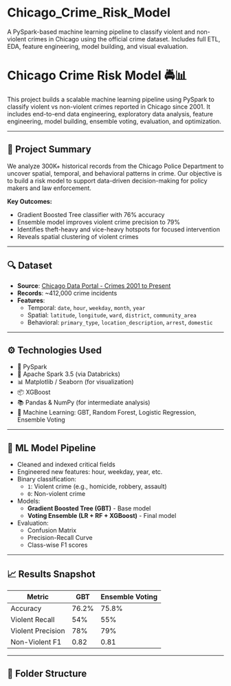 # Chicago_Crime_Risk_Model
A PySpark-based machine learning pipeline to classify violent and non-violent crimes in Chicago using the official crime dataset. Includes full ETL, EDA, feature engineering, model building, and visual evaluation.

# Chicago Crime Risk Model 🚔📊

This project builds a scalable machine learning pipeline using PySpark to classify violent vs non-violent crimes reported in Chicago since 2001. It includes end-to-end data engineering, exploratory data analysis, feature engineering, model building, ensemble voting, evaluation, and optimization.

---

## 📌 Project Summary

We analyze 300K+ historical records from the Chicago Police Department to uncover spatial, temporal, and behavioral patterns in crime. Our objective is to build a risk model to support data-driven decision-making for policy makers and law enforcement.

**Key Outcomes:**
- Gradient Boosted Tree classifier with 76% accuracy
- Ensemble model improves violent crime precision to 79%
- Identifies theft-heavy and vice-heavy hotspots for focused intervention
- Reveals spatial clustering of violent crimes

---

## 🔍 Dataset

- **Source**: [Chicago Data Portal - Crimes 2001 to Present](https://data.cityofchicago.org/)
- **Records**: ~412,000 crime incidents
- **Features**:
  - Temporal: `date`, `hour`, `weekday`, `month`, `year`
  - Spatial: `latitude`, `longitude`, `ward`, `district`, `community_area`
  - Behavioral: `primary_type`, `location_description`, `arrest`, `domestic`

---

## ⚙️ Technologies Used

- 🐍 PySpark
- 🐘 Apache Spark 3.5 (via Databricks)
- 📊 Matplotlib / Seaborn (for visualization)
- 📦 XGBoost
- 📚 Pandas & NumPy (for intermediate analysis)
- 🧠 Machine Learning: GBT, Random Forest, Logistic Regression, Ensemble Voting

---

## 🧪 ML Model Pipeline

- Cleaned and indexed critical fields
- Engineered new features: hour, weekday, year, etc.
- Binary classification:
  - `1`: Violent crime (e.g., homicide, robbery, assault)
  - `0`: Non-violent crime
- Models:
  - **Gradient Boosted Tree (GBT)** - Base model
  - **Voting Ensemble (LR + RF + XGBoost)** - Final model
- Evaluation:
  - Confusion Matrix
  - Precision-Recall Curve
  - Class-wise F1 scores

---

## 📈 Results Snapshot

| Metric        | GBT        | Ensemble Voting |
|---------------|------------|-----------------|
| Accuracy      | 76.2%      | 75.8%           |
| Violent Recall| 54%        | 55%             |
| Violent Precision| 78%     | 79%             |
| Non-Violent F1| 0.82       | 0.81            |

---

## 📁 Folder Structure

